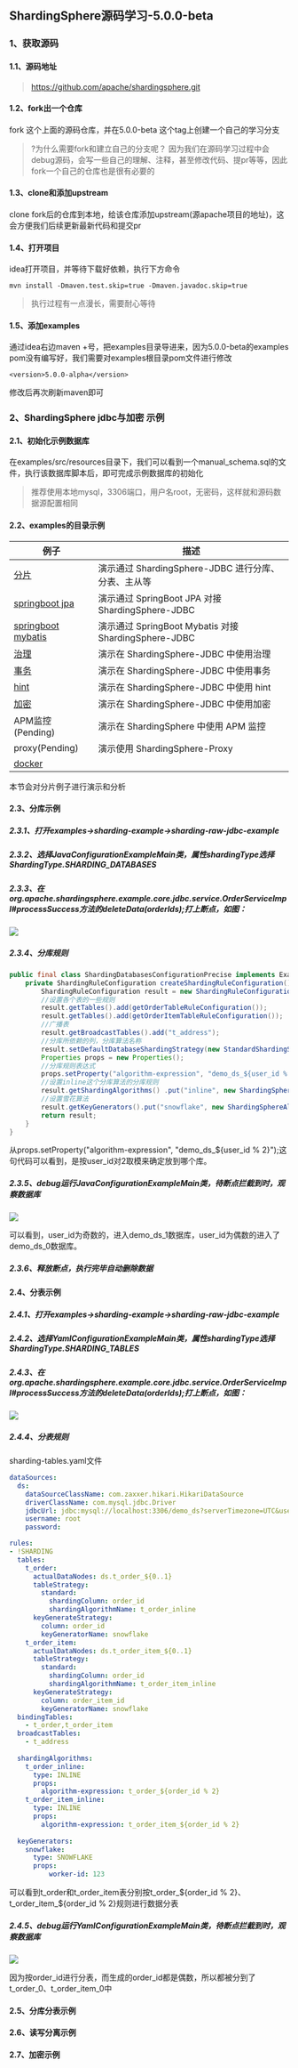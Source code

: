 ## ShardingSphere源码学习-5.0.0-beta



### 1、获取源码



#### 1.1、源码地址

>https://github.com/apache/shardingsphere.git



#### 1.2、fork出一个仓库

fork 这个上面的源码仓库，并在5.0.0-beta 这个tag上创建一个自己的学习分支

>?为什么需要fork和建立自己的分支呢？
>因为我们在源码学习过程中会debug源码，会写一些自己的理解、注释，甚至修改代码、提pr等等，因此fork一个自己的仓库也是很有必要的



#### 1.3、clone和添加upstream

clone fork后的仓库到本地，给该仓库添加upstream(源apache项目的地址)，这会方便我们后续更新最新代码和提交pr



#### 1.4、打开项目

idea打开项目，并等待下载好依赖，执行下方命令

```
mvn install -Dmaven.test.skip=true -Dmaven.javadoc.skip=true
```

> 执行过程有一点漫长，需要耐心等待



#### 1.5、添加examples

通过idea右边maven +号，把examples目录导进来，因为5.0.0-beta的examples pom没有编写好，我们需要对examples根目录pom文件进行修改

```
<version>5.0.0-alpha</version>
```

修改后再次刷新maven即可



### 2、ShardingSphere jdbc与加密 示例



#### 2.1、初始化示例数据库

在examples/src/resources目录下，我们可以看到一个manual_schema.sql的文件，执行该数据库脚本后，即可完成示例数据库的初始化

>推荐使用本地mysql，3306端口，用户名root，无密码，这样就和源码数据源配置相同


#### 2.2、examples的目录示例

| 例子 | 描述 |
|--------------------------------------------------------------------------------------------------------|-------------------------------------------------------|
| [分片](https://github.com/apache/shardingsphere/tree/5.0.0-beta/examples/shardingsphere-jdbc-example/sharding-example)                                                    | 演示通过 ShardingSphere-JDBC 进行分库、分表、主从等      |
| [springboot jpa](https://github.com/apache/shardingsphere/tree/5.0.0-beta/examples/shardingsphere-jdbc-example/sharding-example/sharding-spring-boot-jpa-example)         | 演示通过 SpringBoot JPA 对接 ShardingSphere-JDBC      |
| [springboot mybatis](https://github.com/apache/shardingsphere/tree/5.0.0-beta/examples/shardingsphere-jdbc-example/sharding-example/sharding-spring-boot-mybatis-example) | 演示通过 SpringBoot Mybatis 对接 ShardingSphere-JDBC  |
| [治理](https://github.com/apache/shardingsphere/tree/5.0.0-beta/examples/shardingsphere-jdbc-example/governance-example)                                                  | 演示在 ShardingSphere-JDBC 中使用治理                  |
| [事务](https://github.com/apache/shardingsphere/tree/5.0.0-beta/examples/shardingsphere-jdbc-example/transaction-example)                                                 | 演示在 ShardingSphere-JDBC 中使用事务                  |
| [hint](https://github.com/apache/shardingsphere/tree/5.0.0-beta/examples/shardingsphere-jdbc-example/other-feature-example/hint-example)                                  | 演示在 ShardingSphere-JDBC 中使用 hint                |
| [加密](https://github.com/apache/shardingsphere/tree/5.0.0-beta/examples/shardingsphere-jdbc-example/other-feature-example/encrypt-example)                               | 演示在 ShardingSphere-JDBC 中使用加密                  |
| APM监控(Pending)                                                                                        | 演示在 ShardingSphere 中使用 APM 监控                  |
| proxy(Pending)                                                                                          | 演示使用 ShardingSphere-Proxy                         |
| [docker](https://github.com/apache/shardingsphere/tree/5.0.0-beta/examples/docker/docker-compose.md)     | |

本节会对分片例子进行演示和分析

#### 2.3、分库示例

##### 2.3.1、打开examples->sharding-example->sharding-raw-jdbc-example

##### 2.3.2、选择JavaConfigurationExampleMain类，属性shardingType选择ShardingType.SHARDING_DATABASES

##### 2.3.3、在org.apache.shardingsphere.example.core.jdbc.service.OrderServiceImpl#processSuccess方法的deleteData(orderIds);打上断点，如图：

![](https://sign-pic-1.oss-cn-shenzhen.aliyuncs.com/img/20210822235058.png)

##### 2.3.4、分库规则

```java
public final class ShardingDatabasesConfigurationPrecise implements ExampleConfiguration{
    private ShardingRuleConfiguration createShardingRuleConfiguration() {
        ShardingRuleConfiguration result = new ShardingRuleConfiguration();
        //设置各个表的一些规则
        result.getTables().add(getOrderTableRuleConfiguration());
        result.getTables().add(getOrderItemTableRuleConfiguration());
        //广播表
        result.getBroadcastTables().add("t_address");
        //分库所依赖的列，分库算法名称
        result.setDefaultDatabaseShardingStrategy(new StandardShardingStrategyConfiguration("user_id", "inline"));
        Properties props = new Properties();
        //分库规则表达式
        props.setProperty("algorithm-expression", "demo_ds_${user_id % 2}");
        //设置inline这个分库算法的分库规则
        result.getShardingAlgorithms() .put("inline", new ShardingSphereAlgorithmConfiguration("INLINE", props));
        //设置雪花算法
        result.getKeyGenerators().put("snowflake", new ShardingSphereAlgorithmConfiguration("SNOWFLAKE", getProperties()));
        return result;
    }
}
```

从props.setProperty("algorithm-expression", "demo_ds_${user_id % 2}");这句代码可以看到，是按user_id对2取模来确定放到哪个库。

##### 2.3.5、debug运行JavaConfigurationExampleMain类，待断点拦截到时，观察数据库

![](https://sign-pic-1.oss-cn-shenzhen.aliyuncs.com/img/20210822235431.png)

可以看到，user_id为奇数的，进入demo_ds_1数据库，user_id为偶数的进入了demo_ds_0数据库。

##### 2.3.6、释放断点，执行完毕自动删除数据



#### 2.4、分表示例

##### 2.4.1、打开examples->sharding-example->sharding-raw-jdbc-example

##### 2.4.2、选择YamlConfigurationExampleMain类，属性shardingType选择ShardingType.SHARDING_TABLES

##### 2.4.3、在org.apache.shardingsphere.example.core.jdbc.service.OrderServiceImpl#processSuccess方法的deleteData(orderIds);打上断点，如图：

![](https://sign-pic-1.oss-cn-shenzhen.aliyuncs.com/img/20210822235058.png)

##### 2.4.4、分表规则

sharding-tables.yaml文件

```yaml
dataSources:
  ds:
    dataSourceClassName: com.zaxxer.hikari.HikariDataSource
    driverClassName: com.mysql.jdbc.Driver
    jdbcUrl: jdbc:mysql://localhost:3306/demo_ds?serverTimezone=UTC&useSSL=false&useUnicode=true&characterEncoding=UTF-8
    username: root
    password:

rules:
- !SHARDING
  tables:
    t_order: 
      actualDataNodes: ds.t_order_${0..1}
      tableStrategy: 
        standard:
          shardingColumn: order_id
          shardingAlgorithmName: t_order_inline
      keyGenerateStrategy:
        column: order_id
        keyGeneratorName: snowflake
    t_order_item:
      actualDataNodes: ds.t_order_item_${0..1}
      tableStrategy:
        standard:
          shardingColumn: order_id
          shardingAlgorithmName: t_order_item_inline
      keyGenerateStrategy:
        column: order_item_id
        keyGeneratorName: snowflake
  bindingTables:
    - t_order,t_order_item
  broadcastTables:
    - t_address
  
  shardingAlgorithms:
    t_order_inline:
      type: INLINE
      props:
        algorithm-expression: t_order_${order_id % 2}
    t_order_item_inline:
      type: INLINE
      props:
        algorithm-expression: t_order_item_${order_id % 2}
  
  keyGenerators:
    snowflake:
      type: SNOWFLAKE
      props:
          worker-id: 123
```

可以看到t_order和t_order_item表分别按t_order_${order_id % 2}、t_order_item_${order_id % 2}规则进行数据分表

##### 2.4.5、debug运行YamlConfigurationExampleMain类，待断点拦截到时，观察数据库

![](https://sign-pic-1.oss-cn-shenzhen.aliyuncs.com/img/20210823012623.png)

因为按order_id进行分表，而生成的order_id都是偶数，所以都被分到了t_order_0、t_order_item_0中



#### 2.5、分库分表示例



#### 2.6、读写分离示例



#### 2.7、加密示例







